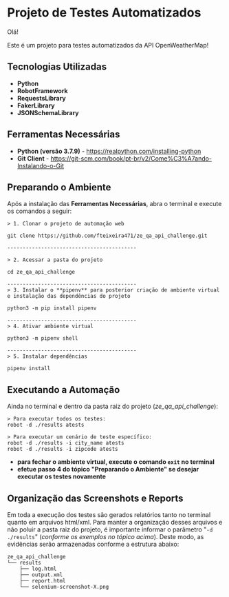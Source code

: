 # **Projeto de Testes Automatizados**

Olá!

Este é um projeto para testes automatizados da API OpenWeatherMap!

## **Tecnologias Utilizadas**
* **Python**
* **RobotFramework**
* **RequestsLibrary**
* **FakerLibrary**
* **JSONSchemaLibrary**

## **Ferramentas Necessárias**
* **Python (versão 3.7.9)** - <https://realpython.com/installing-python>
* **Git Client** - <https://git-scm.com/book/pt-br/v2/Come%C3%A7ando-Instalando-o-Git>

## **Preparando o Ambiente**
Após a instalação das **Ferramentas Necessárias**, abra o terminal e execute os comandos a seguir:
```
> 1. Clonar o projeto de automação web

git clone https://github.com/fteixeira471/ze_qa_api_challenge.git

------------------------------------------

> 2. Acessar a pasta do projeto

cd ze_qa_api_challenge

------------------------------------------
> 3. Instalar o **pipenv** para posterior criação de ambiente virtual e instalação das dependências do projeto

python3 -m pip install pipenv

------------------------------------------
> 4. Ativar ambiente virtual

python3 -m pipenv shell

------------------------------------------
> 5. Instalar dependências

pipenv install
```

## **Executando a Automação**
Ainda no terminal e dentro da pasta raiz do projeto (_ze_qa_api_challenge_):
```
> Para executar todos os testes:
robot -d ./results atests

> Para executar um cenário de teste específico:
robot -d ./results -i city_name atests
robot -d ./results -i zipcode atests
```

* **para fechar o ambiente virtual, execute o comando ```exit``` no terminal**
* **efetue passo 4 do tópico "Preparando o Ambiente" se desejar executar os testes novamente**



## **Organização das Screenshots e Reports**
Em toda a execução dos testes são gerados relatórios tanto no terminal quanto em arquivos html/xml. Para manter a organização desses arquivos e não poluir a pasta raiz do projeto, é importante informar o parâmetro "```-d ./results```" (_conforme os exemplos no tópico acima_). Deste modo, as evidências serão armazenadas conforme a estrutura abaixo:
```
ze_qa_api_challenge
└── results
    ├── log.html
    ├── output.xml
    ├── report.html
    └── selenium-screenshot-X.png
```